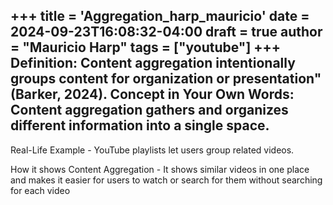 +++
title = 'Aggregation_harp_mauricio'
date = 2024-09-23T16:08:32-04:00
draft = true
author = "Mauricio Harp"
tags = ["youtube"]
+++
**Definition**: Content aggregation intentionally groups content for organization or presentation" (Barker, 2024).
**Concept in Your Own Words**: Content aggregation gathers and organizes different information into a single space.
---
Real-Life Example - YouTube playlists let users group related videos.

How it shows Content Aggregation - It shows similar videos in one place and makes it easier for users to watch or search for them without searching for each video